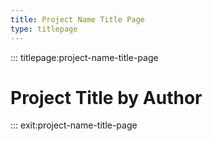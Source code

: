 ```yaml
---
title: Project Name Title Page
type: titlepage
---
```


::: titlepage:project-name-title-page

# Project Title by Author

::: exit:project-name-title-page